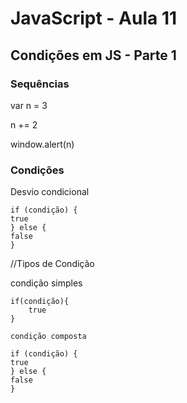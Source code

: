 # JavaScript - Aula 11

## Condições em JS - Parte 1

### Sequências

var n = 3

n += 2

window.alert(n)

### Condições

Desvio condicional

    if (condição) {
    true
    } else {
    false
    }

//Tipos de Condição
   
   condição simples
   
    if(condição){
        true
    }

    condição composta

    if (condição) {
    true
    } else {
    false
    }


